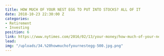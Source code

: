 ```yaml
---
title: HOW MUCH OF YOUR NEST EGG TO PUT INTO STOCKS? ALL OF IT
date: 2018-10-23 22:30:00 Z
categories:
- Retirement
- Investing
position: 6
link: https://www.nytimes.com/2016/02/13/your-money/how-much-of-your-nest-egg-to-put-into-stocks-all-of-it.html
lead: 
img: "/uploads/34.%20howmuchofyournestegg-500.jpg.png"
---
```


